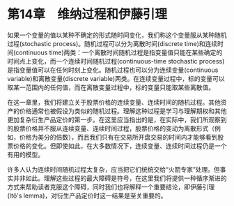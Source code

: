 # 第14章　维纳过程和伊藤引理

如果一个变量的值以某种不确定的形式随时间变化，我们称这个变量服从某种随机过程(stochastic process)。随机过程可以分为离散时间(discrete time)和连续时间(continuous time)两类：一个离散时间随机过程是指变量值只能在某些确定的时间点上变化，而一个连续时间随机过程(continuous-time stochastic process)是指变量值可以在任何时刻上变化。随机过程也可以分为连续变量(continuous variable)和离散变量(discrete variable)两类。在连续变量过程中，标的变量可以取某一范围内的任何值，而在离散变量过程中，标的变量只能取某些离散值。

在这一章里，我们将建立关于股票价格的连续变量、连续时间的随机过程。其他资产的价格通常也被假设为类似的随机过程。理解这种过程是学习与理解期权和其他更加复杂衍生产品定价的第一步。在这里应当指出的是，在实际中，我们所观察到的股票价格并不服从连续变量、连续时间过程，股票价格的变动为离散形式（例如，价格为美分的倍数），而且我们只有在交易所开盘交易的时间内才能够看到股票价格的变化。但即使如此，在大多数情况下，连续变量、连续时间过程仍是一个有用的模型。

许多人认为连续时间随机过程太复杂，应当把它们统统交给“火箭专家”处理。但事实并非如此。理解这些过程的最大障碍是符号，在这里我们将提供一种循序渐进的方式来帮助读者克服这个障碍，同时我们也将解释一个重要结论，即伊藤引理(Itô's lemma)，对衍生产品定价时这一结果是至关重要的。